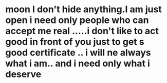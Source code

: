 # moon I don't hide anything.I am just open i need only people who can accept  me real .....i don't like to act good in front of you just to get s good certificate   .. i will  ne always  what i am.. and i need only what i deserve 
